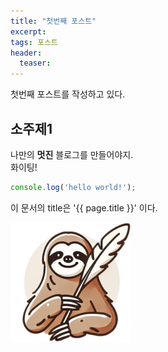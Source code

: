 ```yaml
---
title: "첫번째 포스트"
excerpt: 
tags: 포스트
header:
  teaser: 
---
```


첫번째 포스트를 작성하고 있다.

## 소주제1

나만의 __멋진__ 블로그를 만들어야지.<br/>
화이팅!

```javascript
console.log('hello world!');
```

이 문서의 title은 '{{ page.title }}' 이다.

![text](/assets/favicon.ico/android-icon-192x192.png)
